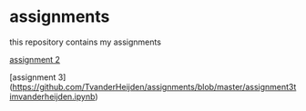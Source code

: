# assignments
this repository contains my assignments

[assignment 2](https://github.com/TvanderHeijden/assignments/blob/8f938d6156edb66437ceda1843a4deae03db6b2d/assignment2timvanderheijden.ipynb)

[assignment 3]
(https://github.com/TvanderHeijden/assignments/blob/master/assignment3timvanderheijden.ipynb)
